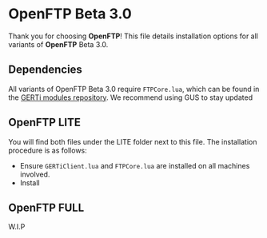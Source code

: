 # **OpenFTP Beta 3.0**

Thank you for choosing **OpenFTP**! This file details installation options for all variants of **OpenFTP** Beta 3.0.

## Dependencies
All variants of OpenFTP Beta 3.0 require `FTPCore.lua`, which can be found in the [GERTi modules repository](https://github.com/GlobalEmpire/GERT/tree/master/GERTi/Modules). We recommend using GUS to stay updated

## OpenFTP LITE
You will find both files under the LITE folder next to this file.
The installation procedure is as follows:
- Ensure `GERTiClient.lua` and `FTPCore.lua` are installed on all machines involved.
- Install 


## OpenFTP FULL
W.I.P